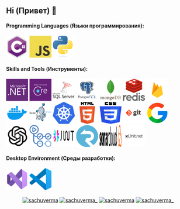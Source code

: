 ## Hi (Привет) 👋

<h4>Programming Languages (Языки программирования): </h4>
<p align="left">
	 <img style="margin: auto;" src="./resources/c_sharp_logo.webp" alt=cplusplus width="60" height="60"/>
	 <img style="margin: auto;" src="./resources/JavaScript_logo.png" alt=c width="60" height="60"/>
	 <img style="margin: auto;" src="./resources/Python_logo.png" alt=python width="60" height="60"/>
</p>

<h4>Skills and Tools (Инструменты): </h4>
<p align="left">
	<img style="margin: auto;" src="./resources/dotnet_logo.png" alt=html5 width="60" height="60"/> 
	<img style="margin: auto;" src="./resources/ef_logo.png" alt=css3 width="60" height="60"/>
	<img style="margin: auto;" src="./resources/sql_server_logo.png" alt=css3 width="60" height="60"/>
	<img style="margin: auto;" src="./resources/postgresql_logo.png" alt=html5 width="60" height="60"/>
	<img style="margin: auto;" src="./resources/Mongodb_logo.webp" alt=html5 width="60" height="60"/>
	<img style="margin: auto;" src="./resources/redis_logo.png" alt=css3 width="60" height="60"/>
	<img style="margin: auto;" src="./resources/Firebase_logo.webp" alt=css3 width="60" height="60"/>
	<img style="margin: auto;" src="./resources/docker_logo.webp" alt=html5 width="60" height="60"/> 
	<img style="margin: auto;" src="./resources/docker_compose_logo.png" alt=html5 width="60" height="60"/> 
	<img style="margin: auto;" src="./resources/Kubernetes_logo.png" alt=css3 width="60" height="60"/> 
	<img style="margin: auto;" src="./resources/HTML5_logo.png" alt=html5 width="60" height="60"/> 
	<img style="margin: auto;" src="./resources/css_logo.png" alt=css3 width="60" height="60"/>   
	<img style="margin: auto;" src="./resources/git_logo.png" alt=html5 width="60" height="60"/> 
	<img style="margin: auto;" src="./resources/google_logo.png" alt=css3 width="60" height="60"/>
	<img style="margin: auto;" src="./resources/ChatGPT_logo.png" alt=css3 width="60" height="60"/>
	<img style="margin: auto;" src="./resources/guthubActions_logo.png" alt=html5 width="60" height="60"/> 
	<img style="margin: auto;" src="./resources/jwt_logo.png" alt=css3 width="60" height="60"/>   
	<img style="margin: auto;" src="./resources/signar_logo.png" alt=css3 width="60" height="60"/> 
	<img style="margin: auto;" src="./resources/sonarcloud_logo.svg" alt=css3 width="60" height="60"/>  
	<img style="margin: auto;" src="./resources/xunit_logo.png" alt=css3 width="60" height="60"/> 
</p>

<h4>Desktop Environment (Среды разработки): </h4>
<p align="left">
	<img style="margin: auto;" src="./resources/vs_logo.png" alt=slack width="60" height="60"/>
	<img style="margin: auto;" src="./resources/vsc_logo.png" alt=vs width="60" height="60"/>
</p>

<p align="center">
	<a href=https://codepen.io/sachuverma target="blank"><img align="center" src=https://cdn.jsdelivr.net/npm/simple-icons@3.0.1/icons/codepen.svg alt="sachuverma" height="40" width="40" /></a>
	<a href=https://twitter.com/sachuverma_ target="blank"><img align="center" src=https://cdn.jsdelivr.net/npm/simple-icons@3.0.1/icons/twitter.svg alt="sachuverma_" height="40" width="40" /></a>
	<a href=https://linkedin.com/in/sachuverma target="blank"><img align="center" src=https://cdn.jsdelivr.net/npm/simple-icons@3.0.1/icons/linkedin.svg alt="sachuverma" height="40" width="40" /></a>
	<a href=https://instagram.com/sachuverma_ target="blank"><img align="center" src=https://cdn.jsdelivr.net/npm/simple-icons@3.0.1/icons/instagram.svg alt="sachuverma_" height="40" width="40" /></a>
</p>
